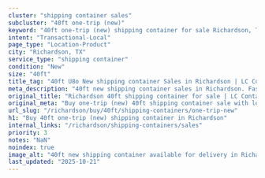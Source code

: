 ```yaml
---
cluster: "shipping container sales"
subcluster: "40ft one-trip (new)"
keyword: "40ft one-trip (new) shipping container for sale Richardson, TX"
intent: "Transactional-Local"
page_type: "Location-Product"
city: "Richardson, TX"
service_type: "shipping container"
condition: "New"
size: "40ft"
title_tag: "40ft U8o New shipping container Sales in Richardson | LC Container"
meta_description: "40ft new shipping container sales in Richardson. Fast delivery, competitive pricing. Serving shipping containers area. Quote ID: MTO. Call (214) 524-4168 for your free quote today."
original_title: "Richardson 40ft shipping container for sale | LC Container"
original_meta: "Buy one-trip (new) 40ft shipping container sale with local delivery in Richardson, TX. LC Container — local Since 2003. Request a fast quote today."
url_slug: "/richardson/buy/40ft/shipping-containers/one-trip-new"
h1: "Buy 40ft one-trip (new) shipping container in Richardson"
internal_links: "/richardson/shipping-containers/sales"
priority: 3
notes: "NaN"
noindex: true
image_alt: "40ft new shipping container available for delivery in Richardson"
last_updated: "2025-10-21"
---
```


<!-- TODO: Add unique city/inventory copy, images, and internal links here. -->
